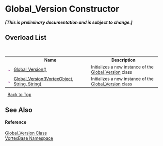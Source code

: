 # Global_Version Constructor 
 _**\[This is preliminary documentation and is subject to change.\]**_


## Overload List
&nbsp;<table><tr><th></th><th>Name</th><th>Description</th></tr><tr><td>![Public method](media/pubmethod.gif "Public method")</td><td><a href="M_VortexBase_Global_Version__ctor.md">Global_Version()</a></td><td>
Initializes a new instance of the <a href="T_VortexBase_Global_Version.md">Global_Version</a> class</td></tr><tr><td>![Public method](media/pubmethod.gif "Public method")</td><td><a href="M_VortexBase_Global_Version__ctor_1.md">Global_Version(IVortexObject, String, String)</a></td><td>
Initializes a new instance of the <a href="T_VortexBase_Global_Version.md">Global_Version</a> class</td></tr></table>&nbsp;
<a href="#global_version-constructor">Back to Top</a>

## See Also


#### Reference
<a href="T_VortexBase_Global_Version.md">Global_Version Class</a><br /><a href="N_VortexBase.md">VortexBase Namespace</a><br />